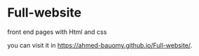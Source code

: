 # Full-website
front end pages with Html and css

you can visit it in https://ahmed-bauomy.github.io/Full-website/.
